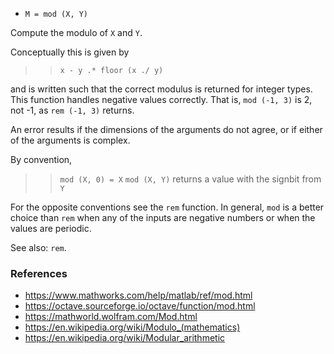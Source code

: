 - `M = mod (X, Y)`

Compute the modulo of `X` and `Y`.

Conceptually this is given by

> > `x - y .* floor (x ./ y)`

and is written such that the correct modulus is returned for integer types.
This function handles negative values correctly. That is, `mod (-1, 3)` is 2,
not -1, as `rem (-1, 3)` returns.

An error results if the dimensions of the arguments do not agree, or if either
of the arguments is complex.

By convention,

> > `mod (X, 0) = X` `mod (X, Y)` returns a value with the signbit from `Y`

For the opposite conventions see the `rem` function. In general, `mod` is a
better choice than `rem` when any of the inputs are negative numbers or when
the values are periodic.

See also: `rem`.

### References

- https://www.mathworks.com/help/matlab/ref/mod.html
- https://octave.sourceforge.io/octave/function/mod.html
- https://mathworld.wolfram.com/Mod.html
- https://en.wikipedia.org/wiki/Modulo_(mathematics)
- https://en.wikipedia.org/wiki/Modular_arithmetic
